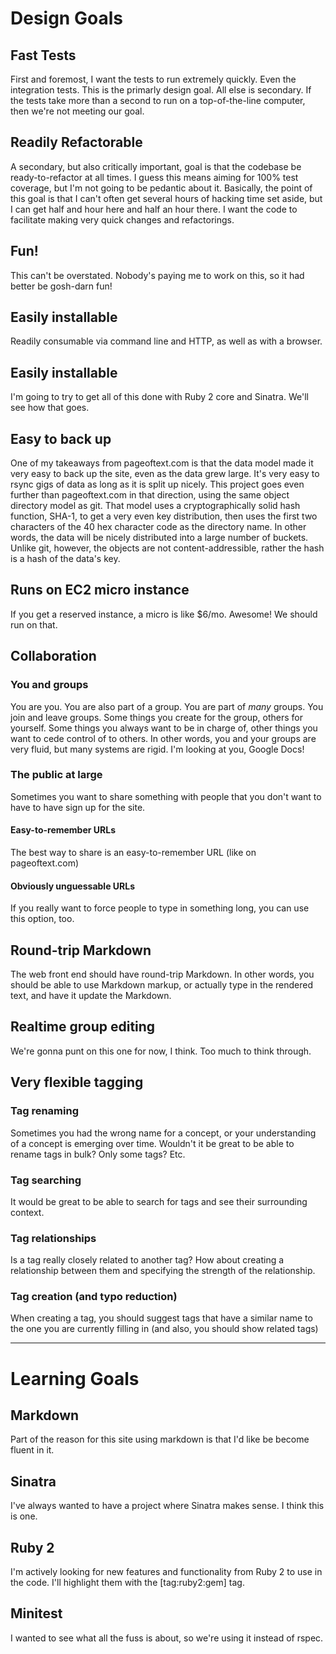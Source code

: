 # Design Goals

## Fast Tests

First and foremost, I want the tests to run extremely quickly.  Even the
integration tests.  This is the primarly design goal.  All else is secondary.
If the tests take more than a second to run on a top-of-the-line computer,
then we're not meeting our goal.

## Readily Refactorable

A secondary, but also critically important, goal is that the codebase be
ready-to-refactor at all times.  I guess this means aiming for 100% test
coverage, but I'm not going to be pedantic about it.  Basically, the point of
this goal is that I can't often get several hours of hacking time set aside,
but I can get half and hour here and half an hour there.  I want the code to
facilitate making very quick changes and refactorings.

## Fun!

This can't be overstated.  Nobody's paying me to work on this, so it had better
be gosh-darn fun!

## Easily installable

Readily consumable via command line and HTTP, as well as with a browser.

## Easily installable

I'm going to try to get all of this done with Ruby 2 core and Sinatra.  We'll
see how that goes.

## Easy to back up

One of my takeaways from pageoftext.com is that the data model made it very
easy to back up the site, even as the data grew large.  It's very easy to rsync
gigs of data as long as it is split up nicely.  This project goes even further
than pageoftext.com in that direction, using the same object directory model as
git.  That model uses a cryptographically solid hash function, SHA-1, to get a
very even key distribution, then uses the first two characters of the 40 hex
character code as the directory name.  In other words, the data will be nicely
distributed into a large number of buckets.  Unlike git, however, the objects
are not content-addressible, rather the hash is a hash of the data's key.

## Runs on EC2 micro instance

If you get a reserved instance, a micro is like $6/mo.  Awesome!  We should
run on that.

## Collaboration

### You and groups

You are you.  You are also part of a group.  You are part of *many* groups.
You join and leave groups.  Some things you create for the group, others for
yourself.  Some things you always want to be in charge of, other things you
want to cede control of to others.  In other words, you and your groups are
very fluid, but many systems are rigid.  I'm looking at you, Google Docs!

### The public at large

Sometimes you want to share something with people that you don't want to have
to have sign up for the site.

#### Easy-to-remember URLs

The best way to share is an easy-to-remember URL (like on pageoftext.com)

#### Obviously unguessable URLs

If you really want to force people to type in something long, you can use this
option, too.

## Round-trip Markdown

The web front end should have round-trip Markdown.  In other words, you should
be able to use Markdown markup, or actually type in the rendered text, and have
it update the Markdown.

## Realtime group editing

We're gonna punt on this one for now, I think.  Too much to think through.

## Very flexible tagging

### Tag renaming

Sometimes you had the wrong name for a concept, or your understanding of a
concept is emerging over time.  Wouldn't it be great to be able to rename tags
in bulk?  Only some tags?  Etc.

### Tag searching

It would be great to be able to search for tags and see their surrounding context.

### Tag relationships

Is a tag really closely related to another tag?  How about creating a relationship
between them and specifying the strength of the relationship.

### Tag creation (and typo reduction)

When creating a tag, you should suggest tags that have a similar name to the
one you are currently filling in (and also, you should show related tags)



---

# Learning Goals

## Markdown

Part of the reason for this site using markdown is that I'd like be become
fluent in it.

## Sinatra

I've always wanted to have a project where Sinatra makes sense.  I think this
is one.

## Ruby 2

I'm actively looking for new features and functionality from Ruby 2 to use
in the code.  I'll highlight them with the [tag:ruby2:gem] tag.

## Minitest

I wanted to see what all the fuss is about, so we're using it instead of rspec.

